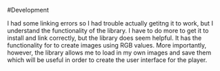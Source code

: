 #Development

I had some linking errors so I had trouble actually getitng it to work, but I understand the functionality
of the library. I have to do more to get it to install and link correctly, but the library does seem helpful.
It has the functionality for to create images using RGB values. More importantly, however, the library
allows me to load in my own images and save them which will be useful in order to create the user interface
for the player.